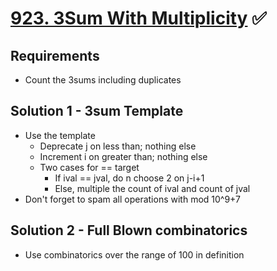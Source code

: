 # [923. 3Sum With Multiplicity](https://leetcode.com/problems/3sum-with-multiplicity/) ✅

## Requirements

- Count the 3sums including duplicates

## Solution 1 - 3sum Template

- Use the template
  - Deprecate j on less than; nothing else
  - Increment i on greater than; nothing else
  - Two cases for == target
    - If ival == jval, do n choose 2 on j-i+1
    - Else, multiple the count of ival and count of jval
- Don't forget to spam all operations with mod 10^9+7

## Solution 2 - Full Blown combinatorics

- Use combinatorics over the range of 100 in definition
